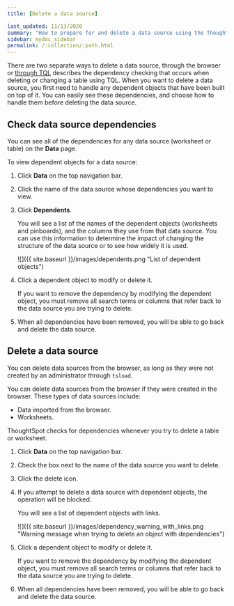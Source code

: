```yaml
---
title: [Delete a data source]

last_updated: 11/13/2020
summary: "How to prepare for and delete a data source using the ThoughtSpot application."
sidebar: mydoc_sidebar
permalink: /:collection/:path.html
---
```


There are two separate ways to delete a data source, through the browser or [through TQL](check-dependencies-tql.html#) describes the dependency checking that occurs when deleting or changing a table using TQL. When you want to delete a data source, you first need to handle any dependent objects that have been built on top of it. You can easily see these dependencies, and choose how to handle them before deleting the data source.


## Check data source dependencies

You can see all of the dependencies for any data source (worksheet or table) on the **Data** page.

To view dependent objects for a data source:

1. Click **Data** on the top navigation bar.

2. Click the name of the data source whose dependencies you want to view.

3. Click **Dependents**.

    You will see a list of the names of the dependent objects (worksheets and pinboards), and the columns they use from that data source. You can use this information to determine the impact of changing the structure of the data source or to see how widely it is used.

     ![]({{ site.baseurl }}/images/dependents.png "List of dependent objects")

4. Click a dependent object to modify or delete it.

    If you want to remove the dependency by modifying the dependent object, you must remove all search terms or columns that refer back to the data source you are trying to delete.

5. When all dependencies have been removed, you will be able to go back and delete the data source.

## Delete a data source

You can delete data sources from the browser, as long as they were not created
by an administrator through `tsload`.

You can delete data sources from the browser if they were created in the
browser. These types of data sources include:

-   Data imported from the browser.
-   Worksheets.

ThoughtSpot checks for dependencies whenever you try to delete a table or worksheet.

1. Click **Data** on the top navigation bar.

2. Check the box next to the name of the data source you want to delete.

3. Click the delete icon.

4. If you attempt to delete a data source with dependent objects, the operation will be blocked.

   You will see a list of dependent objects with links.

     ![]({{ site.baseurl }}/images/dependency_warning_with_links.png "Warning message when trying to delete an object with
                                dependencies")

5. Click a dependent object to modify or delete it.

    If you want to remove the dependency by modifying the dependent object, you must remove all search terms or columns that refer back to the data source you are trying to delete.

6. When all dependencies have been removed, you will be able to go back and delete the data source.
